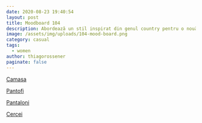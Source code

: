```yaml
---
date: 2020-08-23 19:40:54
layout: post
title: Moodboard 104
description: Abordează un stil inspirat din genul country pentru o nouă provocare.
image: /assets/img/uploads/104-mood-board.png
category: casual
tags:
  - women
author: thiagorossener
paginate: false
---
```

[Camasa](http://bit.do/fHK6F)

[Pantofi](http://bit.do/fHK6A)

[Pantaloni](http://bit.do/fHK6K)

[Cercei](http://bit.do/fHK6N)